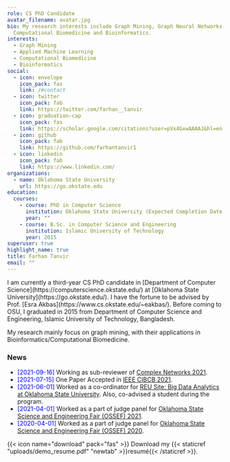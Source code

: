 ```yaml
---
role: CS PhD Candidate
avatar_filename: avatar.jpg
bio: My research interests include Graph Mining, Graph Neural Networks,
  Computational Biomedicine and Bioinformatics.
interests:
  - Graph Mining
  - Applied Machine Learning
  - Computational Biomedicine
  - Bioinformatics
social:
  - icon: envelope
    icon_pack: fas
    link: /#contact
  - icon: twitter
    icon_pack: fab
    link: https://twitter.com/farhan__tanvir
  - icon: graduation-cap
    icon_pack: fas
    link: https://scholar.google.com/citations?user=pVx4GxwAAAAJ&hl=en
  - icon: github
    icon_pack: fab
    link: https://github.com/farhantanvir1
  - icon: linkedin
    icon_pack: fab
    link: https://www.linkedin.com/
organizations:
  - name: Oklahoma State University
    url: https://go.okstate.edu
education:
  courses:
    - course: PhD in Computer Science
      institution: Oklahoma State University (Expected Completion Date - 2024)
      year: ""
    - course: B.Sc. in Computer Science and Engineering
      institution: Islamic University of Technology
      year: 2015
superuser: true
highlight_name: true
title: Farhan Tanvir
email: ""
---
```

<p>
I am currently a third-year CS PhD candidate in [Department of Computer Science](https://computerscience.okstate.edu/) at [Oklahoma State University](https://go.okstate.edu/). I have the fortune to be advised by Prof. [Esra Akbas](https://www.cs.okstate.edu/~eakbas/). Before coming to OSU, I graduated in 2015 from Department of Computer Science and Engineering, Islamic University of Technology, Bangladesh.

My research mainly focus on graph mining, with their applications in Bioinformatics/Computational Biomedicine.
</p>


<h3 id="news">News</h3>

<p>
<ul>
<li>
<span style="color:blue">[2021-09-16]</span>
Working as sub-reviewer of <a target="_blank" href="https://complexnetworks.org">Complex Networks 2021</a>.
</li>

<li>
<span style="color:blue">[2021-07-15]</span>
One Paper Accepted in <a target="_blank" href="https://federation.edu.au/cibcb2021">IEEE CIBCB 2021</a>.
</li>

<li>
<span style="color:blue">[2021-06-01]</span>
Worked as a co-ordinator for <a target="_blank" href="http://cs.okstate.edu/reu/about.html">REU Site: Big Data Analytics at Oklahoma State University</a>. Also, co-advised a student during the program.
</li>

<li>
<span style="color:blue">[2021-04-01]</span>
Worked as a part of judge panel for <a target="_blank" href="https://ossef.okstate.edu">Oklahoma State Science and Engineering Fair (OSSEF) 2021</a>.
</li>

<li>
<span style="color:blue">[2020-04-01]</span>
Worked as a part of judge panel for <a target="_blank" href="https://ossef.okstate.edu/2020-ossef-winners.html">Oklahoma State Science and Engineering Fair (OSSEF) 2020</a>.
</li>

</ul>

{{< icon name="download" pack="fas" >}} Download my {{< staticref "uploads/demo_resume.pdf" "newtab" >}}resumé{{< /staticref >}}.
</p>